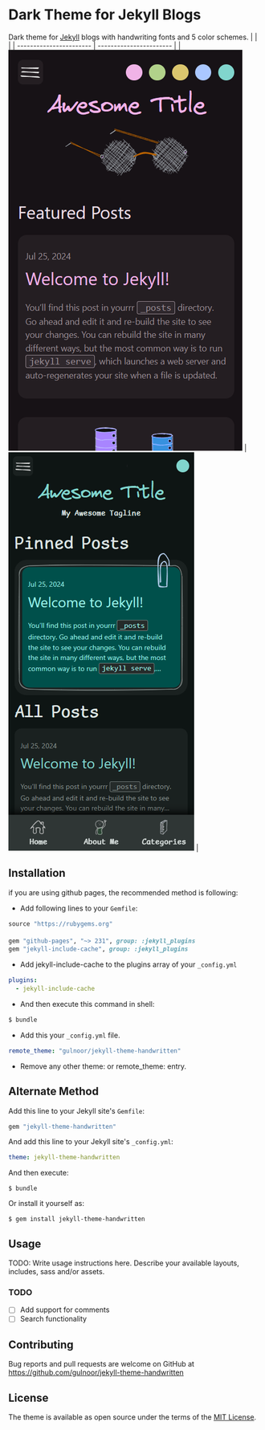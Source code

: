 # Dark Theme for Jekyll Blogs

Dark theme for [Jekyll](https://jekyllrb.com/) blogs with handwriting fonts and 5 color schemes.
| | |
| ----------------------- | ----------------------- |
| ![GitHub](/etc/ss1.png) | ![GitHub](/etc/ss2.png) |

## Installation

if you are using github pages, the recommended method is following:

- Add following lines to your `Gemfile`:

```ruby
source "https://rubygems.org"

gem "github-pages", "~> 231", group: :jekyll_plugins
gem "jekyll-include-cache", group: :jekyll_plugins
```

- Add jekyll-include-cache to the plugins array of your `_config.yml`

```yaml
plugins:
  - jekyll-include-cache
```

- And then execute this command in shell:

```bash
$ bundle
```

- Add this your `_config.yml` file.

```yml
remote_theme: "gulnoor/jekyll-theme-handwritten"
```

- Remove any other theme: or remote_theme: entry.

## Alternate Method

Add this line to your Jekyll site's `Gemfile`:

```ruby
gem "jekyll-theme-handwritten"
```

And add this line to your Jekyll site's `_config.yml`:

```yaml
theme: jekyll-theme-handwritten
```

And then execute:

    $ bundle

Or install it yourself as:

    $ gem install jekyll-theme-handwritten

## Usage

TODO: Write usage instructions here. Describe your available layouts, includes, sass and/or assets.

### TODO

- [ ] Add support for comments
- [ ] Search functionality

## Contributing

Bug reports and pull requests are welcome on GitHub at https://github.com/gulnoor/jekyll-theme-handwritten

## License

The theme is available as open source under the terms of the [MIT License](https://opensource.org/licenses/MIT).
